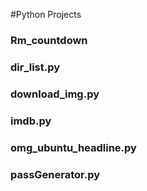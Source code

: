 #Python Projects

<h3>Rm_countdown</h3>

<h3>dir_list.py</h3>

<h3>download_img.py</h3>

<h3>imdb.py</h3>

<h3>omg_ubuntu_headline.py</h3>

<h3>passGenerator.py</h3>
